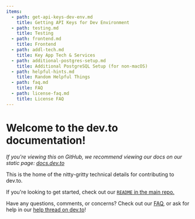 ```yaml
---
items:
  - path: get-api-keys-dev-env.md
    title: Getting API Keys for Dev Environment
  - path: testing.md
    title: Testing
  - path: frontend.md
    title: Frontend
  - path: addl-tech.md
    title: Key App Tech & Services
  - path: additional-postgres-setup.md
    title: Additional PostgreSQL Setup (for non-macOS)
  - path: helpful-hints.md
    title: Random Helpful Things
  - path: faq.md
    title: FAQ
  - path: license-faq.md
    title: License FAQ
---
```

# Welcome to the dev.to documentation!
_If you're viewing this on GitHub, we recommend viewing our docs on our static page: [docs.dev.to](https://docs.dev.to)_

This is the home of the nitty-gritty technical details for contributing to dev.to.

If you're looking to get started, check out our [`README` in the main repo.](https://github.com/thepracticaldev/dev.to)

Have any questions, comments, or concerns? Check out our [FAQ](faq), or ask for help in our [help thread on dev.to](https://dev.to/devteam/devto-open-source-helpdiscussion-thread-v0-1l45)!
